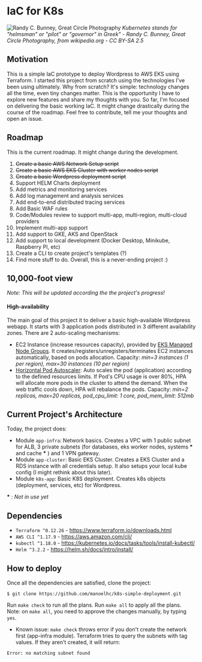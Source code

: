 # IaC for K8s

![Randy C. Bunney, Great Circle Photography](https://upload.wikimedia.org/wikipedia/commons/e/e5/Scross_helmsman.jpg "Kubernetes stands for 'helmsman' or 'pilot' or 'governor' in Greek")
_Kubernetes stands for "helmsman" or "pilot" or "governor" in Greek" - Randy C. Bunney, Great Circle Photography, from wikipedia.org - CC BY-SA 2.5_

## Motivation

This is a simple IaC prototype to deploy Wordpress to AWS EKS using Terraform. I started this project from scratch using the technologies I've been using ultimately. Why from scratch? It's simple: technology changes all the time, even tiny changes matter. This is the opportunity I have to explore new features and share my thoughts with you. So far, I'm focused on delivering the basic working IaC. It might change drastically during the course of the roadmap. Feel free to contribute, tell me your thoughts and open an issue.

## Roadmap

This is the current roadmap. It might change during the development.

 1. ~~Create a basic AWS Network Setup script~~
 1. ~~Create a basic AWS EKS Cluster with worker nodes script~~
 1. ~~Create a basic Wordpress deployment script~~
 1. Support HELM Charts deployment
 1. Add metrics and monitoring services
 1. Add log management and analysis services
 1. Add end-to-end distributed tracing services  
 1. Add Basic WAF rules
 1. Code/Modules review to support multi-app, multi-region, multi-cloud providers
 1. Implement multi-app support
 1. Add support to GKE, AKS and OpenStack
 1. Add support to local development (Docker Desktop, Minikube, Raspberry PI, etc)
 1. Create a CLI to create project's templates (?)
 1. Find more stuff to do. Overall, this is a never-ending project :)

## 10,000-foot view 

_Note: This will be updated according the the project's progress!_

#### High-availability
The main goal of this project it to deliver a basic high-available Wordpress webapp. It starts with 3 application pods distributed in 3 different availability zones. There are 2 auto-scaling mechanisms:
 * EC2 Instance (increase resources capacity), provided by [EKS Managed Node Groups](https://docs.aws.amazon.com/eks/latest/userguide/managed-node-groups.html). It creates/registers/unregisters/terminates EC2 instances automatically, based on pods allocation. Capacity: _min=3 instances (1 per region), max=30 instances (10 per region)_
 * [Horizontal Pod Autoscaler](https://kubernetes.io/docs/tasks/run-application/horizontal-pod-autoscale/): Auto scales the pod (application) according to the defined resources limits. If Pod's CPU usage is over 80%, HPA will allocate more pods in the cluster to attend the demand. When the web traffic cools down, HPA will rebalance the pods. Capacity: _min=2 replicas, max=20 replicas, pod_cpu_limit: 1 core, pod_mem_limit: 512mb_


## Current Project's Architecture


Today, the project does:
 * Module `app-infra`: Network basics. Creates a VPC with 1 public subnet for ALB, 3 private subnets (for databases, eks worker nodes, systems __*__ and cache __*__ ) and 1 VPN gateway.
 * Module `app-cluster`: Basic EKS Cluster. Creates a EKS Cluster and a RDS instance with all credentials setup. It also setups your local kube config (I might rethink about this later).
 * Module `k8s-app`: Basic K8S deployment. Creates k8s objects (deployment, services, etc) for Wordpress.

__*__ _: Not in use yet_

## Dependencies

 * `Terraform ^0.12.26` - https://www.terraform.io/downloads.html
 * `AWS CLI ^1.17.9` - https://aws.amazon.com/cli/
 * `kubectl ^1.18.0` - https://kubernetes.io/docs/tasks/tools/install-kubectl/
 * `Helm ^3.2.2` - https://helm.sh/docs/intro/install/

## How to deploy

Once all the dependencies are satisfied, clone the project:
```
$ git clone https://github.com/manoelhc/k8s-simple-deployment.git
```

Run `make check` to run all the plans. Run `make all` to apply all the plans. Note: on `make all`, you need to approve the changes manually, by typing `yes`.

* Known issue:
 `make check` throws error if you don't create the network first (app-infra module). Terraform tries to query the subnets with tag values. If they aren't created, it will return:

```
Error: no matching subnet found
```